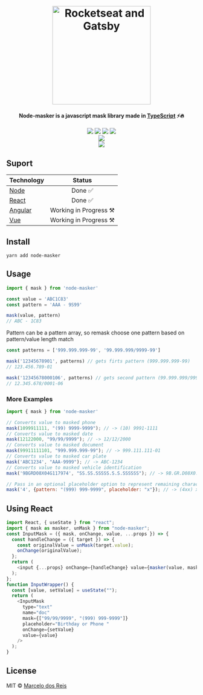 <h1 align="center">
  <br>
  <img src="https://i.imgur.com/GbdQ8tC.png" alt="Rocketseat and Gatsby" width="260">
</h1>

<h4 align="center">Node-masker is a javascript mask library made in <a href="https://www.typescriptlang.org/" target="_blank">TypeScript</a> ⚡️🔥</h4>

<p align="center">
  <img src="https://coveralls.io/repos/github/marcelodosreis/node-masker/badge.svg?branch=main&t=hJ0bvK" />
  <img src="https://img.shields.io/npm/v/node-masker.svg" />
  <img src="https://img.shields.io/github/license/marcelodosreis/node-masker.svg" />
  <img src="https://img.shields.io/badge/PRs-welcome-brightgreen.svg" />
  <br />
  <img src="https://nodei.co/npm/node-masker.png">
  <br />
  <img src="https://media.giphy.com/media/AMlJ03rEglc3JtHeLI/giphy.gif">
</p>

<!-- <p align="center">
  <a href="#install">Install</a> •
  <a href="#contributing">Contributing</a> •
  <a href="#need-help">Need help?</a> •
  <a href="#license">License</a>
</p> -->

## Suport
| Technology            |         Status            |
| :-------------------- | :-----------------------: |
| [Node](Node)          |      Done ✅              |
| [React](React)        |      Done ✅              |
| [Angular](Angular)    |Working in Progress ⚒️      |
| [Vue](Vue)            |Working in Progress ⚒️      |

## Install

```
yarn add node-masker
```

## Usage

```js
import { mask } from 'node-masker'

const value = 'ABC1C83'
const pattern = 'AAA - 9S99'

mask(value, pattern)
// ABC - 1C83
```

Pattern can be a pattern array, so remask choose one pattern based on pattern/value length match

```js
const patterns = ['999.999.999-99', '99.999.999/9999-99']

mask('12345678901', patterns) // gets firts pattern (999.999.999-99)
// 123.456.789-01

mask('12345678000106', patterns) // gets second pattern (99.999.999/9999-99)
// 12.345.678/0001-06
```

### More Examples

``` javascript
import { mask } from 'node-masker'

// Converts value to masked phone
mask(1099911111, "(99) 9999-9999"); // -> (10) 9991-1111
// Converts value to masked date
mask(12122000, "99/99/9999"); // -> 12/12/2000
// Converts value to masked document
mask(99911111101, "999.999.999-99"); // -> 999.111.111-01
// Converts value to masked car plate
mask('ABC1234', "AAA-9999"); // -> ABC-1234
// Converts value to masked vehicle identification
mask('9BGRD08X04G117974', "SS.SS.SSSSS.S.S.SSSSSS"); // -> 9B.GR.D08X0.4.G.117974

// Pass in an optional placeholder option to represent remaining characters to be entered
mask('4', {pattern: "(999) 999-9999", placeholder: "x"}); // -> (4xx) xxx-xxxx
```

## Using React

```js
import React, { useState } from "react";
import { mask as masker, unMask } from "node-masker";
const InputMask = ({ mask, onChange, value, ...props }) => {
  const handleChange = ({ target }) => {
    const originalValue = unMask(target.value);
    onChange(originalValue);
  };
  return (
    <input {...props} onChange={handleChange} value={masker(value, mask)} />
  );
};
function InputWrapper() {
  const [value, setValue] = useState("");
  return (
    <InputMask
      type="text"
      name="doc"
      mask={["99/99/9999", "(999) 999-9999"]}
      placeholder="Birthday or Phone "
      onChange={setValue}
      value={value}
    />
  );
}
```


## License

MIT © [Marcelo dos Reis](https://marcelodosreis.com)
